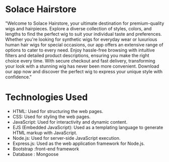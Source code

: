 # Solace Hairstore
"Welcome to Solace Hairstore, your ultimate destination for premium-quality wigs and hairpieces. Explore a diverse collection of styles, colors, and lengths to find the perfect wig to suit your individual taste and preferences. Whether you're looking for synthetic wigs for everyday wear or luxurious human hair wigs for special occasions, our app offers an extensive range of options to cater to every need. Enjoy hassle-free browsing with intuitive filters and detailed product descriptions, ensuring you make the right choice every time. With secure checkout and fast delivery, transforming your look with a stunning wig has never been more convenient. Download our app now and discover the perfect wig to express your unique style with confidence."

# Technologies Used
* HTML: Used for structuring the web pages.
* CSS: Used for styling the web pages.
* JavaScript: Used for interactivity and dynamic content.
* EJS (Embedded JavaScript): Used as a templating language to generate HTML markup with JavaScript.
* Node.js: Used for server-side JavaScript execution.
* Express.js: Used as the web application framework for Node.js.
* Bootstrap :front-end framework
* Database : Mongoose


